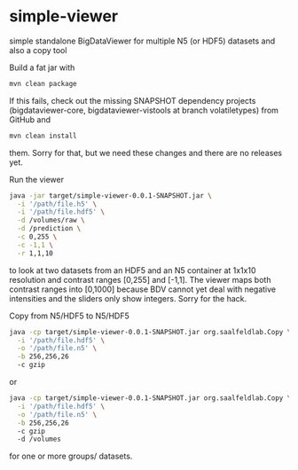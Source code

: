 # simple-viewer
simple standalone BigDataViewer for multiple N5 (or HDF5) datasets
and also a copy tool

Build a fat jar with
```bash
mvn clean package
```
If this fails, check out the missing SNAPSHOT dependency projects (bigdataviewer-core, bigdataviewer-vistools at branch volatiletypes) from GitHub and
```bash
mvn clean install
```
them.  Sorry for that, but we need these changes and there are no releases yet.

Run the viewer
```bash
java -jar target/simple-viewer-0.0.1-SNAPSHOT.jar \
  -i '/path/file.h5' \
  -i '/path/file.hdf5' \
  -d /volumes/raw \
  -d /prediction \
  -c 0,255 \
  -c -1,1 \
  -r 1,1,10
```
to look at two datasets from an HDF5 and an N5 container at 1x1x10 resolution and contrast ranges [0,255] and [-1,1].  The viewer maps both contrast ranges into [0,1000] because BDV cannot yet deal with negative intensities and the sliders only show integers.  Sorry for the hack.

Copy from N5/HDF5 to N5/HDF5
```bash
java -cp target/simple-viewer-0.0.1-SNAPSHOT.jar org.saalfeldlab.Copy \
  -i '/path/file.hdf5' \
  -o '/path/file.n5' \
  -b 256,256,26
  -c gzip
```
or
```bash
java -cp target/simple-viewer-0.0.1-SNAPSHOT.jar org.saalfeldlab.Copy \
  -i '/path/file.hdf5' \
  -o '/path/file.n5' \
  -b 256,256,26
  -c gzip
  -d /volumes
```
for one or more groups/ datasets.
